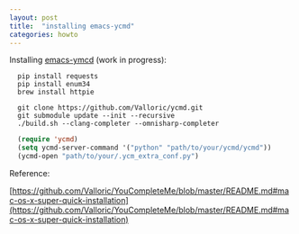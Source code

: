 ```yaml
---
layout: post
title:  "installing emacs-ycmd"
categories: howto
---
```


Installing [emacs-ymcd](https://github.com/abingham/emacs-ycmd) (work in progress):

```shell
  pip install requests
  pip install enum34
  brew install httpie

  git clone https://github.com/Valloric/ycmd.git
  git submodule update --init --recursive
  ./build.sh --clang-completer --omnisharp-completer
```
```lisp
  (require 'ycmd)
  (setq ycmd-server-command '("python" "path/to/your/ycmd/ycmd"))
  (ycmd-open "path/to/your/.ycm_extra_conf.py")
```

Reference:

[https://github.com/Valloric/YouCompleteMe/blob/master/README.md#mac-os-x-super-quick-installation](https://github.com/Valloric/YouCompleteMe/blob/master/README.md#mac-os-x-super-quick-installation)
